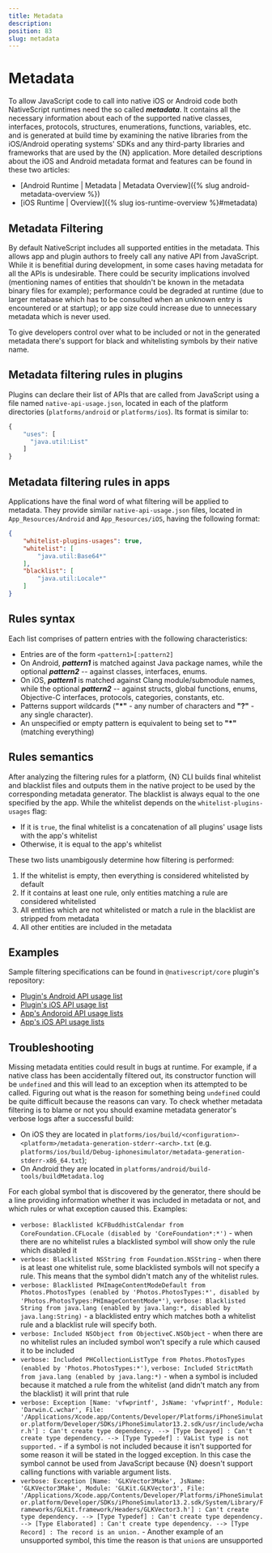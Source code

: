 ```yaml
---
title: Metadata
description:
position: 83
slug: metadata
---
```


# Metadata

To allow JavaScript code to call into native iOS or Android code both NativeScript runtimes need the so called ***metadata***. It contains all the necessary information about each of the supported native classes, interfaces, protocols, structures, enumerations, functions, variables, etc. and is generated at build time by examining the native libraries from the iOS/Android operating systems' SDKs and any third-party libraries and frameworks that are used by the {N} application. More detailed descriptions about the iOS and Android metadata format and features can be found in these two articles:

* [Android Runtime | Metadata | Metadata Overview]({% slug android-metadata-overview %})
* [iOS Runtime | Overview]({% slug ios-runtime-overview %}#metadata)

## Metadata Filtering

By default NativeScript includes all supported entities in the metadata. This allows app and plugin authors to freely call any native API from JavaScript. While it is benefitial during development, in some cases having metadata for all the APIs is undesirable. There could be security implications involved (mentioning names of entities that shouldn't be known in the metadata binary files for example); performance could be degraded at runtime (due to larger metabase which has to be consulted when an unknown entry is encountered or at startup); or app size could increase due to unnecessary metadata which is never used.

To give developers control over what to be included or not in the generated metadata there's support for black and whitelisting symbols by their native name.

## Metadata filtering rules in plugins

Plugins can declare their list of APIs that are called from JavaScript using a file named `native-api-usage.json`, located in each of the platform directories (`platforms/android` or `platforms/ios`). Its format is similar to:

``` JavaScript
{
    "uses": [
      "java.util:List"
    ]
}
```

## Metadata filtering rules in apps

Applications have the final word of what filtering will be applied to metadata. They provide similar `native-api-usage.json` files, located in `App_Resources/Android` and `App_Resources/iOS`, having the following format:

``` JSON
{
    "whitelist-plugins-usages": true,
    "whitelist": [
        "java.util:Base64*"
    ],
    "blacklist": [
        "java.util:Locale*"
    ]
}
```

## Rules syntax

Each list comprises of pattern entries with the following characteristics:

* Entries are of the form `<pattern1>[:pattern2]`
* On Android, ***pattern1*** is matched against Java package names, while the optional ***pattern2*** -- against classes, interfaces, enums.
* On iOS, ***pattern1*** is matched against Clang module/submodule names, while the optional ***pattern2*** -- against structs, global functions, enums, Objective-C interfaces, protocols, categories, constants, etc.
* Patterns support wildcards (**"*"** - any number of characters and **"?"** - any single character).
* An unspecified or empty pattern is equivalent to being set to **"*"** (matching everything)

## Rules semantics

After analyzing the filtering rules for a platform, {N} CLI builds final whitelist and blacklist files and outputs them in the native project to be used by the corresponding metadata generator. The blacklist is always equal to the one specified by the app. While the whitelist depends on the `whitelist-plugins-usages` flag:

* If it is `true`, the final whitelist is a concatenation of all plugins' usage lists with the app's whitelist
* Otherwise, it is equal to the app's whitelist

These two lists unambigously determine how filtering is performed:

1. If the whitelist is empty, then everything is considered whitelisted by default
1. If it contains at least one rule, only entities matching a rule are considered whitelisted
1. All entities which are not whitelisted or match a rule in the blacklist are stripped from metadata
1. All other entities are included in the metadata

## Examples

Sample filtering specifications can be found in `@nativescript/core` plugin's repository:

* [Plugin's Android API usage list](https://github.com/NativeScript/NativeScript/blob/master/nativescript-core/platforms/android/native-api-usage.json)
* [Plugin's iOS API usage list](https://github.com/NativeScript/NativeScript/blob/master/nativescript-core/platforms/ios/native-api-usage.json)
* [App's Andoroid API usage lists](https://github.com/NativeScript/NativeScript/blob/master/tests/app/App_Resources/Android/native-api-usage.json)
* [App's iOS API usage lists](https://github.com/NativeScript/NativeScript/blob/master/tests/app/App_Resources/iOS/native-api-usage.json)

## Troubleshooting

Missing metadata entities could result in bugs at runtime. For example, if a native class has been accidentally filtered out, its constructor function will be `undefined` and this will lead to an exception when its attempted to be called. Figuring out what is the reason for something being `undefined` could be quite difficult because the reasons can vary. To check whether metadata filtering is to blame or not you should examine metadata generator's verbose logs after a successful build:

* On iOS they are located in `platforms/ios/build/<configuration>-<platform>/metadata-generation-stderr-<arch>.txt` (e.g. `platforms/ios/build/Debug-iphonesimulator/metadata-generation-stderr-x86_64.txt`);
* On Android they are located in `platforms/android/build-tools/buildMetadata.log`

For each global symbol that is discovered by the generator, there should be a line providing information whether it was included in metadata or not, and which rules or what exception caused this. Examples:

* `verbose: Blacklisted kCFBuddhistCalendar from CoreFoundation.CFLocale (disabled by 'CoreFoundation*:*')` - when there are no whitelist rules a blacklisted symbol will show only the rule which disabled it
* `verbose: Blacklisted NSString from Foundation.NSString` - when there is at least one whitelist rule, some blacklisted symbols will not specify a rule. This means that the symbol didn't match any of the whitelist rules.
* `verbose: Blacklisted PHImageContentModeDefault from Photos.PhotosTypes (enabled by 'Photos.PhotosTypes:*', disabled by 'Photos.PhotosTypes:PHImageContentMode*')`, `verbose: Blacklisted String from java.lang (enabled by java.lang:*, disabled by java.lang:String)` - a blacklisted entry which matches both a whitelist rule and a blacklist rule will specify both.
* `verbose: Included NSObject from ObjectiveC.NSObject` - when there are no whitelist rules an included symbol won't specify a rule which caused it to be included
* `verbose: Included PHCollectionListType from Photos.PhotosTypes (enabled by 'Photos.PhotosTypes:*')`, `verbose: Included StrictMath from java.lang (enabled by java.lang:*)` - when a symbol is included because it matched a rule from the whitelist (and didn't match any from the blacklist) it will print that rule
* `verbose: Exception [Name: 'vfwprintf', JsName: 'vfwprintf', Module: 'Darwin.C.wchar', File: '/Applications/Xcode.app/Contents/Developer/Platforms/iPhoneSimulator.platform/Developer/SDKs/iPhoneSimulator13.2.sdk/usr/include/wchar.h'] : Can't create type dependency. --> [Type Decayed] : Can't create type dependency. --> [Type Typedef] : VaList type is not supported.` - if a symbol is not included because it isn't supported for some reason it will be stated in the logged exception. In this case the symbol cannot be used from JavaScript because {N} doesn't support calling functions with variable argument lists.
* `verbose: Exception [Name: 'GLKVector3Make', JsName: 'GLKVector3Make', Module: 'GLKit.GLKVector3', File: '/Applications/Xcode.app/Contents/Developer/Platforms/iPhoneSimulator.platform/Developer/SDKs/iPhoneSimulator13.2.sdk/System/Library/Frameworks/GLKit.framework/Headers/GLKVector3.h'] : Can't create type dependency. --> [Type Typedef] : Can't create type dependency. --> [Type Elaborated] : Can't create type dependency. --> [Type Record] : The record is an union.` - Another example of an unsupported symbol, this time the reason is that `union`s are unsupported
